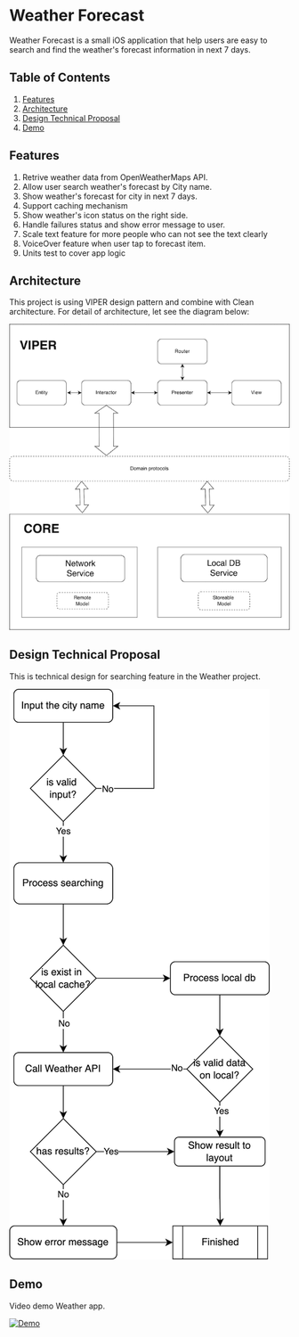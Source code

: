# Weather Forecast
Weather Forecast is a small iOS application that help users are easy to search and find the weather's forecast information in next 7 days. 

## Table of Contents  
1. [Features](#Features)  
2. [Architecture](#Architecture)  
3. [Design Technical Proposal](#FeatureDesign)  
4. [Demo](#Demo)  

<a name="Features"></a>
## Features
1. Retrive weather data from OpenWeatherMaps API.
2. Allow user search weather's forecast by City name.
3. Show weather's forecast for city in next 7 days.
4. Support caching mechanism
5. Show weather's icon status on the right side.
6. Handle failures status and show error message to user.
7. Scale text feature for more people who can not see the text clearly
8. VoiceOver feature when user tap to forecast item.
9. Units test to cover app logic


<a name="Architecture"></a>
## Architecture
This project is using VIPER design pattern and combine with Clean architecture. For detail of architecture, let see the diagram below:

![alt text](https://github.com/vudang/Weather/blob/main/READMEResources/Architecture.png "")

<a name="FeatureDesign"></a>
## Design Technical Proposal
This is technical design for searching feature in the Weather project.

![alt text](https://github.com/vudang/Weather/blob/main/READMEResources/Weather_Flow_Diagram.png "")

<a name="Demo"></a>
## Demo
Video demo Weather app.

[![Demo](https://i9.ytimg.com/vi/UwHVTaH6Hzk/mqdefault.jpg?v=62ec9eb7&sqp=CPS7spcG&rs=AOn4CLA8JhNrPZ4reT7kjnTz5WZ0b8Jn2w)](https://youtube.com/shorts/UwHVTaH6Hzk)
